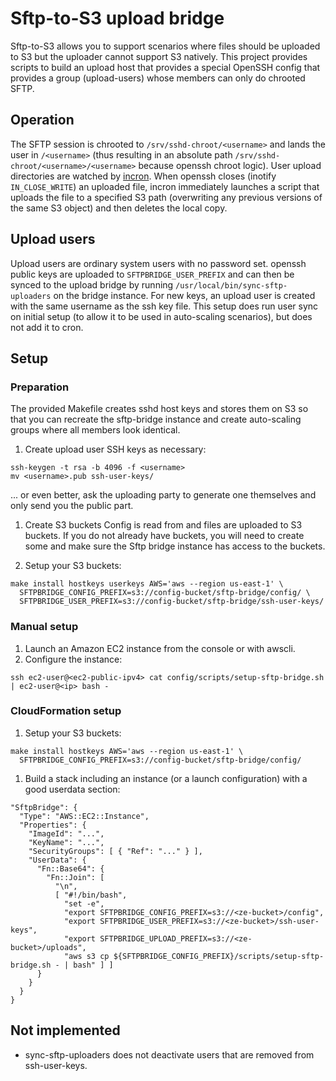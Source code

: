 # Sftp-to-S3 upload bridge

Sftp-to-S3 allows you to support scenarios where files should be uploaded to S3 but the uploader cannot support S3 natively. This project provides scripts to build an upload host that provides a special OpenSSH config that provides a group (upload-users) whose members can only do chrooted SFTP.

## Operation

The SFTP session is chrooted to `/srv/sshd-chroot/<username>` and lands the user in `/<username>` (thus resulting in an absolute path `/srv/sshd-chroot/<username>/<username>` because openssh chroot logic). User upload directories are watched by [incron](http://inotify.aiken.cz/?section=incron). When openssh closes (inotify `IN_CLOSE_WRITE`) an uploaded file, incron immediately launches a script that uploads the file to a specified S3 path (overwriting any previous versions of the same S3 object) and then deletes the local copy.

## Upload users

Upload users are ordinary system users with no password set. openssh public keys are uploaded to `SFTPBRIDGE_USER_PREFIX` and can then be synced to the upload bridge by running `/usr/local/bin/sync-sftp-uploaders` on the bridge instance. For new keys, an upload user is created with the same username as the ssh key file. This setup does run user sync on initial setup (to allow it to be used in auto-scaling scenarios), but does not add it to cron.

## Setup

### Preparation

The provided Makefile creates sshd host keys and stores them on S3 so that you can recreate the sftp-bridge instance and create auto-scaling groups where all members look identical.

1. Create upload user SSH keys as necessary:
```
ssh-keygen -t rsa -b 4096 -f <username>
mv <username>.pub ssh-user-keys/
```
... or even better, ask the uploading party to generate one themselves and only send you the public part.

1. Create S3 buckets
Config is read from and files are uploaded to S3 buckets. If you do not already have buckets, you will need to create some and make sure the Sftp bridge instance has access to the buckets.

1. Setup your S3 buckets:
```
make install hostkeys userkeys AWS='aws --region us-east-1' \
  SFTPBRIDGE_CONFIG_PREFIX=s3://config-bucket/sftp-bridge/config/ \
  SFTPBRIDGE_USER_PREFIX=s3://config-bucket/sftp-bridge/ssh-user-keys/
```

### Manual setup

1. Launch an Amazon EC2 instance from the console or with awscli.
1. Configure the instance:
```
ssh ec2-user@<ec2-public-ipv4> cat config/scripts/setup-sftp-bridge.sh | ec2-user@<ip> bash -
```

### CloudFormation setup

1. Setup your S3 buckets:
```
make install hostkeys AWS='aws --region us-east-1' \
  SFTPBRIDGE_CONFIG_PREFIX=s3://config-bucket/sftp-bridge/config/
```

1. Build a stack including an instance (or a launch configuration) with a good userdata section:
```
"SftpBridge": {
  "Type": "AWS::EC2::Instance",
  "Properties": {
    "ImageId": "...",
    "KeyName": "...",
    "SecurityGroups": [ { "Ref": "..." } ],
    "UserData": {
      "Fn::Base64": {
        "Fn::Join": [
          "\n",
          [ "#!/bin/bash",
            "set -e",
            "export SFTPBRIDGE_CONFIG_PREFIX=s3://<ze-bucket>/config",
            "export SFTPBRIDGE_USER_PREFIX=s3://<ze-bucket>/ssh-user-keys",
            "export SFTPBRIDGE_UPLOAD_PREFIX=s3://<ze-bucket>/uploads",
            "aws s3 cp ${SFTPBRIDGE_CONFIG_PREFIX}/scripts/setup-sftp-bridge.sh - | bash" ] ]
      }
    }
  }
}
```

## Not implemented

- sync-sftp-uploaders does not deactivate users that are removed from ssh-user-keys.
